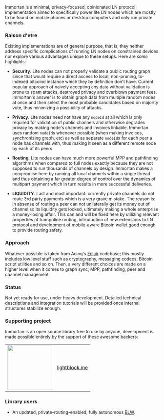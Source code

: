 Immortan is a minimal, privacy-focused, opinionated LN protocol implementation aimed to specifically power lite LN nodes which are mostly to be found on mobile phones or desktop computers and only run private channels.


### Raison d'etre

Existing implementations are of general purpose, that is, they neither address specific complications of running LN nodes on constrained devices nor explore various advantages unique to these setups. Here are _some_ highlights:

- **Security**. Lite nodes can not properly validate a public routing graph since that would require a direct access to local, non-pruning, tx-indexed bitcoind instance which they by definition don't have. Current popular approach of naively accepting any data without validation is prone to spam attacks, destroyed privacy and overblown payment fees. Immortan's answer is to obtain graph data from multiple random nodes at once and then select the most probable candidates based on majority vote, thus minimizing a possibility of attacks.

- **Privacy**. Lite nodes need not have any `nodeId` at all which is only required for validation of public channels and otherwise degrades privacy by making node's channels and invoices linkable. Immortan uses random `nodeId`s whenever possible (when making invoices, synchronizing graph, etc) as well as separate `nodeId`s for each peer a node has channels with, thus making it seen as a different remote node by each of its peers.

- **Routing**. Lite nodes can have much more powerful MPP and pathfinding algorithms when compared to full nodes exactly because they are not supposed to run thousands of channels by design. Immortan makes a compromise here by running all local channels within a single thread and thus obtaining a far greater degree of control over the dynamics of multipart payment which in turn results in more successful deliveries.

- **LIQUIDITY**. Last and most important: currently private channels do not route 3rd party payments which is a very grave mistake. The reason is: in absense of routing a peer can not unilaterally get its money out of channel so its liquidity gets locked, ultimately making a whole enterprise a money-losing affair. This can and will be fixed here by utilizing relevant properties of trampoline routing, introduction of new extensions to LN protocol and development of mobile-aware Bitcoin wallet good enough to provide routing safety.


### Approach

Whatever possible is taken from Acinq's [Eclair](https://github.com/ACINQ/eclair) codebase; this mostly includes low level stuff such as cryptography, messaging codecs, Bitcoin script utilities and so on. Then, a very different choices are made on a higher level when it comes to graph sync, MPP, pathfinding, peer and channel management.


### Status

Not yet ready for use, under heavy development. Detailed technical descriptions and integration tutorials will be provided once internal structures stabilize enough.


### Supporting project

Immortan is an open source library free to use by anyone, development is made possible entirely by the support of these awesome backers:

<table>
  <tbody>
    <tr>
      <td align="center" valign="middle">
        <a href="https://lnbig.com/" target="_blank">
          <img width="146px" src="https://i.imgur.com/W4A92Ym.png">
        </a>
      </td>
      <td align="center" valign="middle">
        <a href="http://lightblock.me/" target="_blank">
          lightblock.me
        </a>
      </td>
    </tr>
  </tbody>
</table>


### Library users

- An updated, private-routing-enabled, fully autonomous [BLW](https://github.com/btcontract/lnwallet).